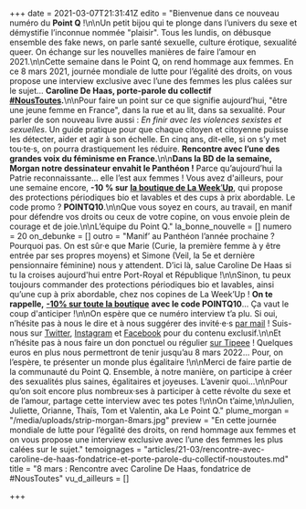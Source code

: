 +++
date = 2021-03-07T21:31:41Z
edito = "Bienvenue dans ce nouveau numéro du **Point Q** !\n\nUn petit bijou qui te plonge dans l’univers du sexe et démystifie l’inconnue nommée \"plaisir\". Tous les lundis, on débusque ensemble des fake news, on parle santé sexuelle, culture érotique, sexualité queer. On échange sur les nouvelles manières de faire l’amour en 2021.\n\nCette semaine dans le Point Q, on rend hommage aux femmes. En ce 8 mars 2021, journée mondiale de lutte pour l’égalité des droits, on vous propose une interview exclusive avec l’une des femmes les plus calées sur le sujet... **Caroline De Haas, porte-parole du collectif** [**#NousToutes**](https://www.noustoutes.org)**.**\n\nPour faire un point sur ce que signifie aujourd’hui, \"être une jeune femme en France\", dans la rue et au lit, dans sa sexualité. Pour parler de son nouveau livre aussi : _En finir avec les violences sexistes et sexuelles_. Un guide pratique pour que chaque citoyen et citoyenne puisse les détecter, aider et agir à son échelle. En cinq ans, dit-elle, si on s’y met tou·te·s, on pourra drastiquement les réduire. **Rencontre avec l’une des grandes voix du féminisme en France.**\n\n**Dans la BD de la semaine, Morgan notre dessinateur envahit le Panthéon !** Parce qu’aujourd’hui la Patrie reconnaissante… elle l’est aux femmes ! Vous avez d'ailleurs, pour une semaine encore, **-10 % sur** [**la boutique de La Week**’**Up**](), qui propose des protections périodiques bio et lavables et des cups à prix abordable. Le code promo ? **POINTQ10**.\n\nQue vous soyez en cours, au travail, en manif pour défendre vos droits ou ceux de votre copine, on vous envoie plein de courage et de joie.\n\nL’équipe du Point Q."
la_bonne_nouvelle = []
numero = 20
on_debunke = []
outro = "Manif’ au Panthéon l’année prochaine ? Pourquoi pas. On est sûr·e que Marie (Curie, la première femme à y être entrée par ses propres moyens) et Simone (Veil, la 5e et dernière pensionnaire féminine) nous y attendent. D’ici là, salue Caroline De Haas si tu la croises aujourd'hui entre Port-Royal et République !\n\nSinon, tu peux toujours commander des protections périodiques bio et lavables, ainsi qu’une cup à prix abordable, chez nos copines de La Week’Up ! **On te rappelle,** [**-10% sur toute la boutique**](https://laweekup.com/shop/) **avec le code POINTQ10**... Ça vaut le coup d'anticiper !\n\nOn espère que ce numéro interview t’a plu. Si oui, n’hésite pas à nous le dire et à nous suggérer des invité·e·s [par mail](mailto:contact@lepointq.com) ! Suis-nous sur [Twitter](https://twitter.com/LePointQ), [Instagram](instagram.com/lepoint.q) et [Facebook](https://www.facebook.com/lepointq.news) pour du contenu exclusif.\n\nEt n’hésite pas à nous faire un don ponctuel ou régulier [sur Tipeee](https://fr.tipeee.com/le-point-q) ! Quelques euros en plus nous permettront de tenir jusqu’au 8 mars 2022... Pour, on l’espère, te présenter un monde plus égalitaire !\n\nMerci de faire partie de la communauté du Point Q. Ensemble, à notre manière, on participe à créer des sexualités plus saines, égalitaires et joyeuses. L’avenir quoi...\n\nPour qu’on soit encore plus nombreux·ses à participer à cette révolte du sexe et de l’amour, partage cette interview avec tes potes !\n\nOn t’aime,\n\nJulien, Juliette, Orianne, Thaïs, Tom et Valentin, aka Le Point Q."
plume_morgan = "/media/uploads/strip-morgan-8mars.jpg"
preview = "En cette journée mondiale de lutte pour l’égalité des droits, on rend hommage aux femmes et on vous propose une interview exclusive avec l’une des femmes les plus calées sur le sujet."
temoignages = "articles/21-03/rencontre-avec-caroline-de-haas-fondatrice-et-porte-parole-du-collectif-noustoutes.md"
title = "8 mars : Rencontre avec Caroline De Haas, fondatrice de #NousToutes"
vu_d_ailleurs = []

+++
